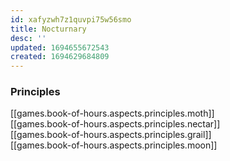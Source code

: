 ```yaml
---
id: xafyzwh7z1quvpi75w56smo
title: Nocturnary
desc: ''
updated: 1694655672543
created: 1694629684809
---
```


### Principles

[[games.book-of-hours.aspects.principles.moth]]  
[[games.book-of-hours.aspects.principles.nectar]]  
[[games.book-of-hours.aspects.principles.grail]]  
[[games.book-of-hours.aspects.principles.moon]]  
